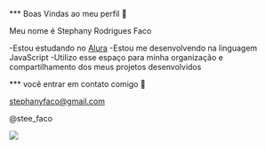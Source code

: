*** Boas Vindas ao meu perfil 💝

Meu nome é Stephany Rodrigues Faco 

-Estou estudando no [Alura](https://www.alura.com.br) 
-Estou me desenvolvendo na linguagem JavaScript
-Utilizo esse espaço para minha organização e compartilhamento dos meus projetos desenvolvidos 

*** você entrar em contato comigo 📧

stephanyfaco@gmail.com

@stee_faco

![](https://media.tenor.com/Rv3x7_Mlj1kAAAAi/stich-beso.gif)
